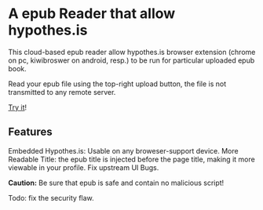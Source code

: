 # A epub Reader that allow hypothes.is

This cloud-based epub reader allow hypothes.is browser extension (chrome on pc, kiwibroswer on android, resp.) to be run for particular uploaded epub book.

Read your epub file using the top-right upload button, the file is not transmitted to any remote server.

[Try it](https://structseeker.github.io/hypothes.is-epubjs-reader/)!



## Features

Embedded Hypothes.is: Usable on any broweser-support device.
More Readable Title: the epub title is injected before the page title, making it more viewable in your profile.
Fix upstream UI Bugs.

**Caution:**  Be sure that epub is safe and contain no malicious script!

Todo: fix the security flaw.